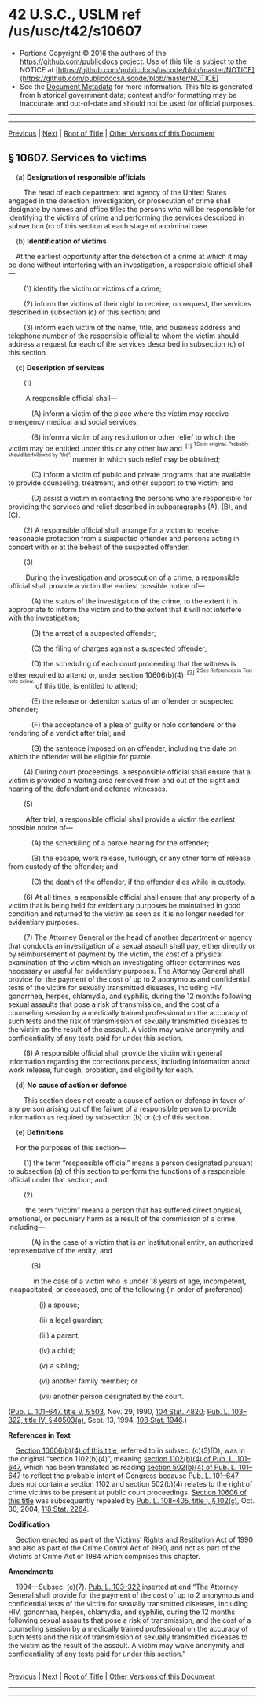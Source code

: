 ---
---

# 42 U.S.C., USLM ref /us/usc/t42/s10607

* Portions Copyright © 2016 the authors of the https://github.com/publicdocs project.
  Use of this file is subject to the NOTICE at [https://github.com/publicdocs/uscode/blob/master/NOTICE](https://github.com/publicdocs/uscode/blob/master/NOTICE)
* See the [Document Metadata](././../../../..//README.md) for more information.
  This file is generated from historical government data; content and/or formatting may be inaccurate and out-of-date and should not be used for official purposes.

----------
----------

[Previous](./../../../..//us/usc/t42/ch112/m__us_usc_t42_s10606.md) | [Next](./../../../..//us/usc/t42/ch112/m__us_usc_t42_s10608.md) | [Root of Title](./../../../../) | [Other Versions of this Document](https://publicdocs.github.io/go/links?ns=uslm&ref=%2Fus%2Fusc%2Ft42%2Fs10607)

## § 10607. Services to victims

    (a) __Designation of responsible officials__ 

        The head of each department and agency of the United States engaged in the detection, investigation, or prosecution of crime shall designate by names and office titles the persons who will be responsible for identifying the victims of crime and performing the services described in subsection (c) of this section at each stage of a criminal case.

    (b) __Identification of victims__ 

    At the earliest opportunity after the detection of a crime at which it may be done without interfering with an investigation, a responsible official shall—

        (1) identify the victim or victims of a crime;

        (2) inform the victims of their right to receive, on request, the services described in subsection (c) of this section; and

        (3) inform each victim of the name, title, and business address and telephone number of the responsible official to whom the victim should address a request for each of the services described in subsection (c) of this section.

    (c) __Description of services__ 

        (1)

         A responsible official shall—

            (A) inform a victim of the place where the victim may receive emergency medical and social services;

            (B) inform a victim of any restitution or other relief to which the victim may be entitled under this or any other law and  <sup>\[1\]</sup>  <sup><sup> 1 So in original. Probably should be followed by “the”. </sup></sup>  manner in which such relief may be obtained;

            (C) inform a victim of public and private programs that are available to provide counseling, treatment, and other support to the victim; and

            (D) assist a victim in contacting the persons who are responsible for providing the services and relief described in subparagraphs (A), (B), and (C).

        (2) A responsible official shall arrange for a victim to receive reasonable protection from a suspected offender and persons acting in concert with or at the behest of the suspected offender.

        (3)

         During the investigation and prosecution of a crime, a responsible official shall provide a victim the earliest possible notice of—

            (A) the status of the investigation of the crime, to the extent it is appropriate to inform the victim and to the extent that it will not interfere with the investigation;

            (B) the arrest of a suspected offender;

            (C) the filing of charges against a suspected offender;

            (D) the scheduling of each court proceeding that the witness is either required to attend or, under section 10606(b)(4)  <sup>\[2\]</sup>  <sup><sup> 2 See References in Text note below. </sup></sup>  of this title, is entitled to attend;

            (E) the release or detention status of an offender or suspected offender;

            (F) the acceptance of a plea of guilty or nolo contendere or the rendering of a verdict after trial; and

            (G) the sentence imposed on an offender, including the date on which the offender will be eligible for parole.

        (4) During court proceedings, a responsible official shall ensure that a victim is provided a waiting area removed from and out of the sight and hearing of the defendant and defense witnesses.

        (5)

         After trial, a responsible official shall provide a victim the earliest possible notice of—

            (A) the scheduling of a parole hearing for the offender;

            (B) the escape, work release, furlough, or any other form of release from custody of the offender; and

            (C) the death of the offender, if the offender dies while in custody.

        (6) At all times, a responsible official shall ensure that any property of a victim that is being held for evidentiary purposes be maintained in good condition and returned to the victim as soon as it is no longer needed for evidentiary purposes.

        (7) The Attorney General or the head of another department or agency that conducts an investigation of a sexual assault shall pay, either directly or by reimbursement of payment by the victim, the cost of a physical examination of the victim which an investigating officer determines was necessary or useful for evidentiary purposes. The Attorney General shall provide for the payment of the cost of up to 2 anonymous and confidential tests of the victim for sexually transmitted diseases, including HIV, gonorrhea, herpes, chlamydia, and syphilis, during the 12 months following sexual assaults that pose a risk of transmission, and the cost of a counseling session by a medically trained professional on the accuracy of such tests and the risk of transmission of sexually transmitted diseases to the victim as the result of the assault. A victim may waive anonymity and confidentiality of any tests paid for under this section.

        (8) A responsible official shall provide the victim with general information regarding the corrections process, including information about work release, furlough, probation, and eligibility for each.

    (d) __No cause of action or defense__ 

        This section does not create a cause of action or defense in favor of any person arising out of the failure of a responsible person to provide information as required by subsection (b) or (c) of this section.

    (e) __Definitions__ 

    For the purposes of this section—

        (1) the term “responsible official” means a person designated pursuant to subsection (a) of this section to perform the functions of a responsible official under that section; and

        (2)

         the term “victim” means a person that has suffered direct physical, emotional, or pecuniary harm as a result of the commission of a crime, including—

            (A) in the case of a victim that is an institutional entity, an authorized representative of the entity; and

            (B)

             in the case of a victim who is under 18 years of age, incompetent, incapacitated, or deceased, one of the following (in order of preference):

                (i) a spouse;

                (ii) a legal guardian;

                (iii) a parent;

                (iv) a child;

                (v) a sibling;

                (vi) another family member; or

                (vii) another person designated by the court.

([Pub. L. 101–647, title V, § 503][/us/pl/101/647/s503], Nov. 29, 1990, [104 Stat. 4820][/us/stat/104/4820]; [Pub. L. 103–322, title IV, § 40503(a)][/us/pl/103/322/s40503/a], Sept. 13, 1994, [108 Stat. 1946][/us/stat/108/1946].)

 __References in Text__ 

    [Section 10606(b)(4) of this title][/us/usc/t42/s10606/b/4], referred to in subsec. (c)(3)(D), was in the original “section 1102(b)(4)”, meaning [section 1102(b)(4) of Pub. L. 101–647][/us/pl/101/647/s1102/b/4], which has been translated as reading [section 502(b)(4) of Pub. L. 101–647][/us/pl/101/647/s502/b/4] to reflect the probable intent of Congress because [Pub. L. 101–647][/us/pl/101/647] does not contain a section 1102 and section 502(b)(4) relates to the right of crime victims to be present at public court proceedings. [Section 10606 of this title][/us/usc/t42/s10606] was subsequently repealed by [Pub. L. 108–405, title I, § 102(c)][/us/pl/108/405/s102/c], Oct. 30, 2004, [118 Stat. 2264][/us/stat/118/2264].

 __Codification__ 

    Section enacted as part of the Victims’ Rights and Restitution Act of 1990 and also as part of the Crime Control Act of 1990, and not as part of the Victims of Crime Act of 1984 which comprises this chapter.

 __Amendments__ 

    1994—Subsec. (c)(7). [Pub. L. 103–322][/us/pl/103/322] inserted at end “The Attorney General shall provide for the payment of the cost of up to 2 anonymous and confidential tests of the victim for sexually transmitted diseases, including HIV, gonorrhea, herpes, chlamydia, and syphilis, during the 12 months following sexual assaults that pose a risk of transmission, and the cost of a counseling session by a medically trained professional on the accuracy of such tests and the risk of transmission of sexually transmitted diseases to the victim as the result of the assault. A victim may waive anonymity and confidentiality of any tests paid for under this section.”

----------

[Previous](./../../../..//us/usc/t42/ch112/m__us_usc_t42_s10606.md) | [Next](./../../../..//us/usc/t42/ch112/m__us_usc_t42_s10608.md) | [Root of Title](./../../../../) | [Other Versions of this Document](https://publicdocs.github.io/go/links?ns=uslm&ref=%2Fus%2Fusc%2Ft42%2Fs10607)

----------
----------

[/us/pl/101/647/s503]: https://publicdocs.github.io/go/links?ns=uslm&ref=%2Fus%2Fpl%2F101%2F647%2Fs503
[/us/stat/104/4820]: https://publicdocs.github.io/go/links?ns=uslm&ref=%2Fus%2Fstat%2F104%2F4820
[/us/pl/103/322/s40503/a]: https://publicdocs.github.io/go/links?ns=uslm&ref=%2Fus%2Fpl%2F103%2F322%2Fs40503%2Fa
[/us/stat/108/1946]: https://publicdocs.github.io/go/links?ns=uslm&ref=%2Fus%2Fstat%2F108%2F1946
[/us/usc/t42/s10606/b/4]: https://publicdocs.github.io/go/links?ns=uslm&ref=%2Fus%2Fusc%2Ft42%2Fs10606%2Fb%2F4
[/us/pl/101/647/s1102/b/4]: https://publicdocs.github.io/go/links?ns=uslm&ref=%2Fus%2Fpl%2F101%2F647%2Fs1102%2Fb%2F4
[/us/pl/101/647/s502/b/4]: https://publicdocs.github.io/go/links?ns=uslm&ref=%2Fus%2Fpl%2F101%2F647%2Fs502%2Fb%2F4
[/us/pl/101/647]: https://publicdocs.github.io/go/links?ns=uslm&ref=%2Fus%2Fpl%2F101%2F647
[/us/usc/t42/s10606]: https://publicdocs.github.io/go/links?ns=uslm&ref=%2Fus%2Fusc%2Ft42%2Fs10606
[/us/pl/108/405/s102/c]: https://publicdocs.github.io/go/links?ns=uslm&ref=%2Fus%2Fpl%2F108%2F405%2Fs102%2Fc
[/us/stat/118/2264]: https://publicdocs.github.io/go/links?ns=uslm&ref=%2Fus%2Fstat%2F118%2F2264
[/us/pl/103/322]: https://publicdocs.github.io/go/links?ns=uslm&ref=%2Fus%2Fpl%2F103%2F322


